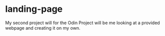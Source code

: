 # landing-page
My second project will for the Odin Project will be me looking at a provided webpage and creating it on my own. 
